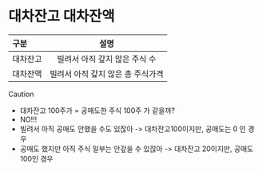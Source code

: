 # 대차잔고 대차잔액

| 구분     |               설명                |
| :------- | :-------------------------------: |
| 대차잔고 |   빌려서 아직 갚지 않은 주식 수   |
| 대차잔액 | 빌려서 아직 갚지 않은 총 주식가격 |

> [!Caution]
>
> * 대차잔고 100주가 = 공매도한 주식 100주 가 같을까?
> * NO!!! 
> * 빌려서 아직 공매도 안했을 수도 있잖아 -> 대차잔고100이지만, 공매도는 0 인 경우
> * 공매도 했지만 아직 주식 일부는 안갚을 수 있잖아 -> 대차잔고 20이지만, 공매도 100인 경우


